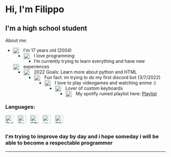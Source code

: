 # Hi, I'm Filippo

## I'm a high school student

About me:
- I'm 17 years old (2004) <img align="left" alt="Me" width="20px" src="https://img.icons8.com/color/50/000000/near-me--v1.png" style="padding-right:10px;" />
- I love programming <img align="left" alt="Laptop" width="20px" src="https://img.icons8.com/dusk/64/000000/laptop.png" style="padding-right:10px;" />
- I’m currently trying to learn everything and have new experiences <img align="left" alt="Learn" width="20px" src="https://img.icons8.com/external-others-cattaleeya-thongsriphong/64/000000/external-learn-business-concept-blue-others-cattaleeya-thongsriphong.png" style="padding-right:10px;" />
- 2022 Goals: Learn more about python and HTML <img align="left" alt="SpaceShuttle" width="20px" src="https://img.icons8.com/color/48/000000/launched-rocket--v1.png" style="padding-right:10px;" />
- Fun fact: im trying to do my first discord bot (3/7/2022)<img align="left" alt="Discord" width="20px" src="https://img.icons8.com/office/16/000000/discord-logo.png" style="padding-right:10px;" />
- I love to play videogames and watching anime :) <img align="left" alt="OSU" width="20px" src="https://img.icons8.com/dusk/64/000000/osu.png" style="padding-right:10px;" />
- Lover of custom keyboards <img align="left" alt="Keyboard" width="20px" src="https://img.icons8.com/dusk/64/000000/keyboard.png" style="padding-right:10px;" />
- My spotify ruined playlist here: <img align="left" alt="Spotify" width="20px" src="https://img.icons8.com/color/48/000000/spotify--v1.png" style="padding-right:10px;" />[Playlist]

### Languages:

<img align="left" alt="Python" width="26px" src="https://img.icons8.com/color/48/000000/python--v1.png" style="padding-right:10px;" />
<img align="left" alt="C++" width="26px" src="https://img.icons8.com/color/48/000000/c-plus-plus-logo.png" style="padding-right:10px;" />
<img align="left" alt="C#" width="26px" src="https://img.icons8.com/color/48/000000/c-sharp-logo.png" style="padding-right:10px;" />
<img align="left" alt="Java" width="26px" src="https://img.icons8.com/color/48/000000/java-coffee-cup-logo--v1.png" style="padding-right:10px;" />
<img align="left" alt="GitHub" width="26px" src="https://user-images.githubusercontent.com/3369400/139447912-e0f43f33-6d9f-45f8-be46-2df5bbc91289.png" style="padding-right:10px;" />

<br />
<br />

### I'm trying to improve day by day and i hope someday i will be able to become a respectable programmer

---

[Playlist]: https://open.spotify.com/playlist/4PYnHhvbaFdyOx0vjOdjc1?si=7616d28544664132
